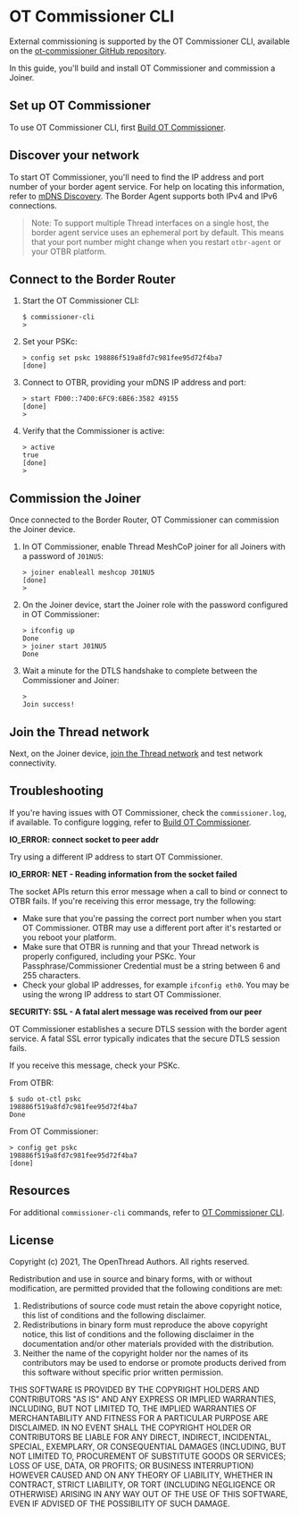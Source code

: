 # OT Commissioner CLI

External commissioning is supported by the OT Commissioner CLI, available
on the [ot-commissioner GitHub repository](https://github.com/openthread/ot-commissioner).

In this guide, you'll build and install OT Commissioner and commission a Joiner.

## Set up OT Commissioner

To use OT Commissioner CLI, first [Build OT Commissioner](../../commissioner/build.md).

## Discover your network

To start OT Commissioner, you'll need to find the IP address and port number of
your border agent service. For help on locating this information, refer to
[mDNS Discovery](../mdns-discovery.md). The Border Agent supports both IPv4 and
IPv6 connections.

> Note: To support multiple Thread interfaces on a single host, the border agent
service uses an ephemeral port by default. This means that your port number
might change when you restart `otbr-agent` or your OTBR platform.

## Connect to the Border Router

1.  Start the OT Commissioner CLI:

    ```
    $ commissioner-cli
    > 
    ```

1.  Set your PSKc:

    ```
    > config set pskc 198886f519a8fd7c981fee95d72f4ba7
    [done]
    ```

1.  Connect to OTBR, providing your mDNS IP address and port:

    ```
    > start FD00::74D0:6FC9:6BE6:3582 49155
    [done]
    >
    ```

1.  Verify that the Commissioner is active:

    ```
    > active
    true
    [done]
    > 
    ```

## Commission the Joiner

Once connected to the Border Router, OT Commissioner can commission the Joiner
device.

1.  In OT Commissioner, enable Thread MeshCoP joiner for all Joiners with a
    password of `J01NU5`:
    ```
    > joiner enableall meshcop J01NU5
    [done]
    > 
    ```

1.  On the Joiner device, start the Joiner role with the password configured in
    OT Commissioner:
    ```
    > ifconfig up
    Done
    > joiner start J01NU5
    Done
    ```

1.  Wait a minute for the DTLS handshake to complete between the Commissioner
    and Joiner:
    ```
    > 
    Join success!
    ```

## Join the Thread network

Next, on the Joiner device, [join the Thread network](join.md) and test network
connectivity.

## Troubleshooting

If you're having issues with OT Commissioner, check the `commissioner.log`,
if available. To configure logging, refer to [Build OT Commissioner](../../commissioner/build.md).

**IO_ERROR: connect socket to peer addr**

Try using a different IP address to start OT Commissioner.

**IO_ERROR: NET - Reading information from the socket failed**

The socket APIs return this error message when a call to bind or connect to OTBR
fails. If you're receiving this error message, try the following:

*   Make sure that you're passing the correct port number when you start OT
    Commissioner. OTBR may use a different port after it's restarted or you
    reboot your platform.
*   Make sure that OTBR is running and that your Thread network is properly
    configured, including your PSKc. Your Passphrase/Commissioner Credential
    must be a string between 6 and 255 characters.
*   Check your global IP addresses, for example `ifconfig eth0`. You may be
    using the wrong IP address to start OT Commissioner.

**SECURITY: SSL - A fatal alert message was received from our peer**

OT Commissioner establishes a secure DTLS session with the border agent service.
A fatal SSL error typically indicates that the secure DTLS session fails.

If you receive this message, check your PSKc.

From OTBR:

```
$ sudo ot-ctl pskc
198886f519a8fd7c981fee95d72f4ba7
Done
```

From OT Commissioner:

```
> config get pskc
198886f519a8fd7c981fee95d72f4ba7
[done]
```

## Resources

For additional `commissioner-cli` commands, refer to [OT Commissioner CLI](https://github.com/openthread/ot-commissioner/blob/main/src/app/cli/README.md).

## License

Copyright (c) 2021, The OpenThread Authors.
All rights reserved.

Redistribution and use in source and binary forms, with or without
modification, are permitted provided that the following conditions are met:
1. Redistributions of source code must retain the above copyright
   notice, this list of conditions and the following disclaimer.
2. Redistributions in binary form must reproduce the above copyright
   notice, this list of conditions and the following disclaimer in the
   documentation and/or other materials provided with the distribution.
3. Neither the name of the copyright holder nor the
   names of its contributors may be used to endorse or promote products
   derived from this software without specific prior written permission.

THIS SOFTWARE IS PROVIDED BY THE COPYRIGHT HOLDERS AND CONTRIBUTORS "AS IS"
AND ANY EXPRESS OR IMPLIED WARRANTIES, INCLUDING, BUT NOT LIMITED TO, THE
IMPLIED WARRANTIES OF MERCHANTABILITY AND FITNESS FOR A PARTICULAR PURPOSE
ARE DISCLAIMED. IN NO EVENT SHALL THE COPYRIGHT HOLDER OR CONTRIBUTORS BE
LIABLE FOR ANY DIRECT, INDIRECT, INCIDENTAL, SPECIAL, EXEMPLARY, OR
CONSEQUENTIAL DAMAGES (INCLUDING, BUT NOT LIMITED TO, PROCUREMENT OF
SUBSTITUTE GOODS OR SERVICES; LOSS OF USE, DATA, OR PROFITS; OR BUSINESS
INTERRUPTION) HOWEVER CAUSED AND ON ANY THEORY OF LIABILITY, WHETHER IN
CONTRACT, STRICT LIABILITY, OR TORT (INCLUDING NEGLIGENCE OR OTHERWISE)
ARISING IN ANY WAY OUT OF THE USE OF THIS SOFTWARE, EVEN IF ADVISED OF THE
POSSIBILITY OF SUCH DAMAGE.
